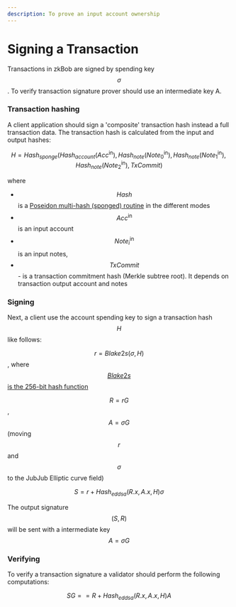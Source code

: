 ```yaml
---
description: To prove an input account ownership
---
```


# Signing a Transaction

Transactions in zkBob are signed by spending key $$\sigma$$. To verify transaction signature prover should use an intermediate key A.

### Transaction hashing

A client application should sign a 'composite' transaction hash instead a full transaction data. The transaction hash is calculated from the input and output hashes:

$$H = Hash_{sponge}(Hash_{account}(Acc^\text{in}), Hash_{note}(Note_0^\text{in}), Hash_{note}(Note_1^\text{in}), Hash_{note}(Note_2^\text{in}), TxCommit)$$&#x20;

where

* $$Hash$$ is a [Poseidon multi-hash (sponged) routine](../untitled/the-poseidon-hash.md) in the different modes
* $$Acc^\text{in}$$is an input account
* $$Note_i^\text{in}$$is an input notes,
* $$TxCommit$$ - is a transaction commitment hash (Merkle subtree root). It depends on transaction output account and notes

### Signing

Next, a client use the account spending key to sign a transaction hash $$H$$ like follows:

$$r = Blake2s(\sigma, H)$$, where[$$Blake2s$$ is the 256-bit hash function ](https://www.blake2.net/blake2x.pdf)

$$R = rG$$, $$A=\sigma G$$ (moving $$r$$ and $$\sigma$$ to the JubJub Elliptic curve field)

$$S = r + Hash_{eddsa}(R.x, A.x, H)\sigma$$

The output signature $$(S, R)$$ will be sent with a intermediate key $$A = \sigma G$$

### Verifying

To verify a transaction signature a validator should perform the following computations:

$$SG == R + Hash_{eddsa}(R.x, A.x, H)A$$


